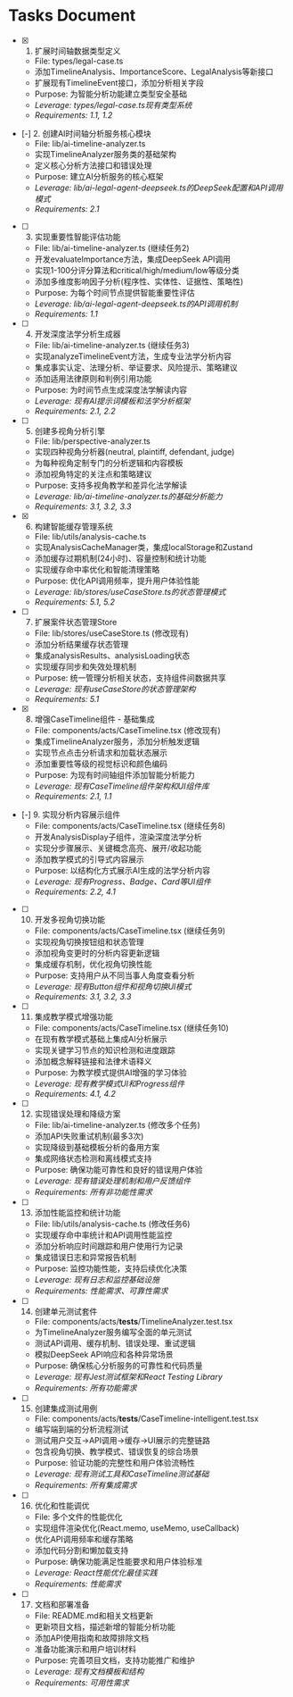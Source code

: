 # Tasks Document

- [x] 1. 扩展时间轴数据类型定义
  - File: types/legal-case.ts
  - 添加TimelineAnalysis、ImportanceScore、LegalAnalysis等新接口
  - 扩展现有TimelineEvent接口，添加分析相关字段
  - Purpose: 为智能分析功能建立类型安全基础
  - _Leverage: types/legal-case.ts现有类型系统_
  - _Requirements: 1.1, 1.2_

- [-] 2. 创建AI时间轴分析服务核心模块
  - File: lib/ai-timeline-analyzer.ts
  - 实现TimelineAnalyzer服务类的基础架构
  - 定义核心分析方法接口和错误处理
  - Purpose: 建立AI分析服务的核心框架
  - _Leverage: lib/ai-legal-agent-deepseek.ts的DeepSeek配置和API调用模式_
  - _Requirements: 2.1_

- [ ] 3. 实现重要性智能评估功能
  - File: lib/ai-timeline-analyzer.ts (继续任务2)
  - 开发evaluateImportance方法，集成DeepSeek API调用
  - 实现1-100分评分算法和critical/high/medium/low等级分类
  - 添加多维度影响因子分析(程序性、实体性、证据性、策略性)
  - Purpose: 为每个时间节点提供智能重要性评估
  - _Leverage: lib/ai-legal-agent-deepseek.ts的API调用机制_
  - _Requirements: 1.1_

- [ ] 4. 开发深度法学分析生成器
  - File: lib/ai-timeline-analyzer.ts (继续任务3)
  - 实现analyzeTimelineEvent方法，生成专业法学分析内容
  - 集成事实认定、法理分析、举证要求、风险提示、策略建议
  - 添加适用法律原则和判例引用功能
  - Purpose: 为时间节点生成深度法学解读内容
  - _Leverage: 现有AI提示词模板和法学分析框架_
  - _Requirements: 2.1, 2.2_

- [ ] 5. 创建多视角分析引擎
  - File: lib/perspective-analyzer.ts
  - 实现四种视角分析器(neutral, plaintiff, defendant, judge)
  - 为每种视角定制专门的分析逻辑和内容模板
  - 添加视角特定的关注点和策略建议
  - Purpose: 支持多视角教学和差异化法学解读
  - _Leverage: lib/ai-timeline-analyzer.ts的基础分析能力_
  - _Requirements: 3.1, 3.2, 3.3_

- [x] 6. 构建智能缓存管理系统
  - File: lib/utils/analysis-cache.ts
  - 实现AnalysisCacheManager类，集成localStorage和Zustand
  - 添加缓存过期机制(24小时)、容量控制和统计功能
  - 实现缓存命中率优化和智能清理策略
  - Purpose: 优化API调用频率，提升用户体验性能
  - _Leverage: lib/stores/useCaseStore.ts的状态管理模式_
  - _Requirements: 5.1, 5.2_

- [ ] 7. 扩展案件状态管理Store
  - File: lib/stores/useCaseStore.ts (修改现有)
  - 添加分析结果缓存状态管理
  - 集成analysisResults、analysisLoading状态
  - 实现缓存同步和失效处理机制
  - Purpose: 统一管理分析相关状态，支持组件间数据共享
  - _Leverage: 现有useCaseStore的状态管理架构_
  - _Requirements: 5.1_

- [x] 8. 增强CaseTimeline组件 - 基础集成
  - File: components/acts/CaseTimeline.tsx (修改现有)
  - 集成TimelineAnalyzer服务，添加分析触发逻辑
  - 实现节点点击分析请求和加载状态展示
  - 添加重要性等级的视觉标识和颜色编码
  - Purpose: 为现有时间轴组件添加智能分析能力
  - _Leverage: 现有CaseTimeline组件架构和UI组件库_
  - _Requirements: 2.1, 1.1_

- [-] 9. 实现分析内容展示组件
  - File: components/acts/CaseTimeline.tsx (继续任务8)
  - 开发AnalysisDisplay子组件，渲染深度法学分析
  - 实现分步骤展示、关键概念高亮、展开/收起功能
  - 添加教学模式的引导式内容展示
  - Purpose: 以结构化方式展示AI生成的法学分析内容
  - _Leverage: 现有Progress、Badge、Card等UI组件_
  - _Requirements: 2.2, 4.1_

- [ ] 10. 开发多视角切换功能
  - File: components/acts/CaseTimeline.tsx (继续任务9)
  - 实现视角切换按钮组和状态管理
  - 添加视角变更时的分析内容更新逻辑
  - 集成缓存机制，优化视角切换性能
  - Purpose: 支持用户从不同当事人角度查看分析
  - _Leverage: 现有Button组件和视角切换UI模式_
  - _Requirements: 3.1, 3.2, 3.3_

- [ ] 11. 集成教学模式增强功能
  - File: components/acts/CaseTimeline.tsx (继续任务10)
  - 在现有教学模式基础上集成AI分析展示
  - 实现关键学习节点的知识检测和进度跟踪
  - 添加概念解释链接和法律术语释义
  - Purpose: 为教学模式提供AI增强的学习体验
  - _Leverage: 现有教学模式UI和Progress组件_
  - _Requirements: 4.1, 4.2_

- [ ] 12. 实现错误处理和降级方案
  - File: lib/ai-timeline-analyzer.ts (修改多个任务)
  - 添加API失败重试机制(最多3次)
  - 实现降级到基础模板分析的备用方案
  - 集成网络状态检测和离线模式支持
  - Purpose: 确保功能可靠性和良好的错误用户体验
  - _Leverage: 现有错误处理机制和用户反馈组件_
  - _Requirements: 所有非功能性需求_

- [ ] 13. 添加性能监控和统计功能
  - File: lib/utils/analysis-cache.ts (修改任务6)
  - 实现缓存命中率统计和API调用性能监控
  - 添加分析响应时间跟踪和用户使用行为记录
  - 集成错误日志和异常报告机制
  - Purpose: 监控功能性能，支持后续优化决策
  - _Leverage: 现有日志和监控基础设施_
  - _Requirements: 性能需求、可靠性需求_

- [ ] 14. 创建单元测试套件
  - File: components/acts/__tests__/TimelineAnalyzer.test.tsx
  - 为TimelineAnalyzer服务编写全面的单元测试
  - 测试API调用、缓存机制、错误处理、重试逻辑
  - 模拟DeepSeek API响应和各种异常场景
  - Purpose: 确保核心分析服务的可靠性和代码质量
  - _Leverage: 现有Jest测试框架和React Testing Library_
  - _Requirements: 所有功能需求_

- [ ] 15. 创建集成测试用例
  - File: components/acts/__tests__/CaseTimeline-intelligent.test.tsx
  - 编写端到端的分析流程测试
  - 测试用户交互→API调用→缓存→UI展示的完整链路
  - 包含视角切换、教学模式、错误恢复的综合场景
  - Purpose: 验证功能的完整性和用户体验流畅性
  - _Leverage: 现有测试工具和CaseTimeline测试基础_
  - _Requirements: 所有集成需求_

- [ ] 16. 优化和性能调优
  - File: 多个文件的性能优化
  - 实现组件渲染优化(React.memo, useMemo, useCallback)
  - 优化API调用频率和缓存策略
  - 添加代码分割和懒加载支持
  - Purpose: 确保功能满足性能要求和用户体验标准
  - _Leverage: React性能优化最佳实践_
  - _Requirements: 性能需求_

- [ ] 17. 文档和部署准备
  - File: README.md和相关文档更新
  - 更新项目文档，描述新增的智能分析功能
  - 添加API使用指南和故障排除文档
  - 准备功能演示和用户培训材料
  - Purpose: 完善项目文档，支持功能推广和维护
  - _Leverage: 现有文档模板和结构_
  - _Requirements: 可用性需求_
